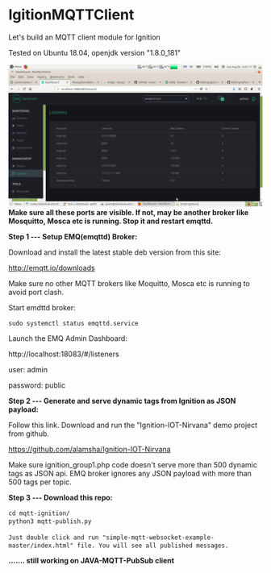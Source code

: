 # IgitionMQTTClient
Let's build an MQTT client module for Ignition

Tested on Ubuntu 18.04, openjdk version "1.8.0_181"

![](https://github.com/alamsha/IgitionMQTTClient/blob/master/images/EMQ-dashboard.png)
**Make sure all these ports are visible. If not, may be another broker like Mosquitto, Mosca etc is running. Stop it and restart emqttd.**


**Step 1 --- Setup EMQ(emqttd) Broker:**

Download and install the latest stable deb version from this site:

http://emqtt.io/downloads

Make sure no other MQTT brokers like Moquitto, Mosca etc is running to avoid port clash.

Start emdttd broker:

    sudo systemctl status emqttd.service
        

Launch the EMQ Admin Dashboard:

http://localhost:18083/#/listeners

user: admin

password: public

**Step 2 --- Generate and serve dynamic tags from Ignition as JSON payload:**

Follow this link. Download and run the "Ignition-IOT-Nirvana" demo project from github.

https://github.com/alamsha/Ignition-IOT-Nirvana

Make sure ignition_group1.php code doesn't serve more than 500 dynamic tags as JSON api. EMQ broker ignores any JSON payload with more than 500 tags per topic.

**Step 3 --- Download this repo:**

    cd mqtt-ignition/
    python3 mqtt-publish.py
    
    Just double click and run "simple-mqtt-websocket-example-master/index.html" file. You will see all published messages.
    

**....... still working on JAVA-MQTT-PubSub client**
